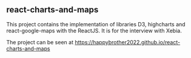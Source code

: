 ## react-charts-and-maps

This project contains the implementation of libraries D3, highcharts and react-google-maps with the ReactJS. It is for the interview with Xebia. 

The project can be seen at https://happybrother2022.github.io/react-charts-and-maps
